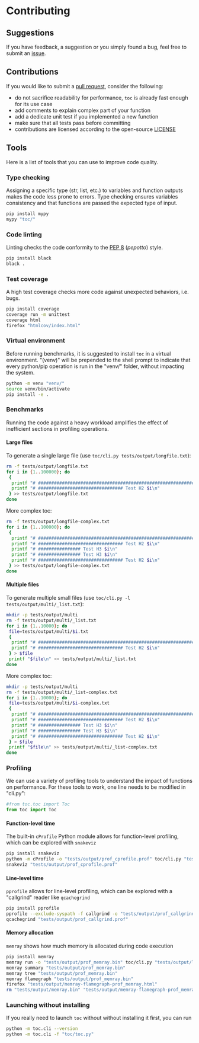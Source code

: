 <!--
// ┌───────────────────────────────────────────────────────────────┐
// │ Contents of CONTRIBUTING.md                                   │
// ├───────────────────────────────────────────────────────────────┘
// │
// ├──┐Contributing
// │  ├── Suggestions
// │  ├── Contributions
// │  └──┐Tools
// │     ├── Type checking
// │     ├── Code linting
// │     ├── Test coverage
// │     ├── Virtual environment
// │     ├──┐Benchmarks
// │     │  ├── Large files
// │     │  └── Multiple files
// │     ├──┐Profiling
// │     │  ├── Function-level time
// │     │  ├── Line-level time
// │     │  └── Memory allocation
// │     └── Launching without installing
// │
// └───────────────────────────────────────────────────────────────
-->

# Contributing

## Suggestions

If you have feedback, a suggestion or you simply found a bug, feel free to submit an [issue](https://github.com/AlphaJack/toc/issues).

## Contributions

If you would like to submit a [pull request](https://github.com/AlphaJack/toc/pulls), consider the following:

- do not sacrifice readability for performance, `toc` is already fast enough for its use case
- add comments to explain complex part of your function
- add a dedicate unit test if you implemented a new function
- make sure that all tests pass before committing
- contributions are licensed according to the open-source [LICENSE](./LICENSE)

## Tools

Here is a list of tools that you can use to improve code quality.

### Type checking

Assigning a specific type (str, list, etc.) to variables and function outputs makes the code less prone to errors.
Type checking ensures variables consistency and that functions are passed the expected type of input.

```bash
pip install mypy
mypy "toc/"
```

### Code linting

Linting checks the code conformity to the [PEP 8](https://peps.python.org/pep-0008/) (_pepotto_) style.

```bash
pip install black
black .
```

### Test coverage

A high test coverage checks more code against unexpected behaviors, i.e. bugs.

```bash
pip install coverage
coverage run -m unittest
coverage html
firefox "htmlcov/index.html"
```

### Virtual environment

Before running benchmarks, it is suggested to install `toc` in a virtual environment.
"(venv)" will be prepended to the shell prompt to indicate that every python/pip operation
is run in the "venv/" folder, without impacting the system.

```bash
python -m venv "venv/"
source venv/bin/activate
pip install -e .
```
### Benchmarks

Running the code against a heavy workload amplifies the effect of inefficient sections in profiling operations.

#### Large files

To generate a single large file (use `toc/cli.py tests/output/longfile.txt`):

```bash
rm -f tests/output/longfile.txt
for i in {1..100000}; do
 {
  printf "# ################################################################ Test H1 $i\n"
  printf "# ################################ Test H2 $i\n"
 } >> tests/output/longfile.txt
done
```

More complex toc:

```bash
rm -f tests/output/longfile-complex.txt
for i in {1..100000}; do
 {
  printf "# ################################################################ Test H1 $i\n"
  printf "# ################################ Test H2 $i\n"
  printf "# ################ Test H3 $i\n"
  printf "# ################ Test H3 $i\n"
  printf "# ################################ Test H2 $i\n"
 } >> tests/output/longfile-complex.txt
done
```

#### Multiple files

To generate multiple small files (use `toc/cli.py -l tests/output/multi/_list.txt`):

```bash
mkdir -p tests/output/multi
rm -f tests/output/multi/_list.txt
for i in {1..10000}; do
 file=tests/output/multi/$i.txt
 {
  printf "# ################################################################ Test H1 $i\n"
  printf "# ################################ Test H2 $i\n"
 } > $file
 printf "$file\n" >> tests/output/multi/_list.txt
done
```

More complex toc:

```bash
mkdir -p tests/output/multi
rm -f tests/output/multi/_list-complex.txt
for i in {1..10000}; do
 file=tests/output/multi/$i-complex.txt
 {
  printf "# ################################################################ Test H1 $i\n"
  printf "# ################################ Test H2 $i\n"
  printf "# ################ Test H3 $i\n"
  printf "# ################ Test H3 $i\n"
  printf "# ################################ Test H2 $i\n"
 } > $file
 printf "$file\n" >> tests/output/multi/_list-complex.txt
done
```

### Profiling

We can use a variety of profiling tools to understand the impact of functions on performance.
For these tools to work, one line needs to be modified in "cli.py":

```python
#from toc.toc import Toc
from toc import Toc
```

#### Function-level time

The built-in `cProfile` Python module allows for function-level profiling, which can be explored with `snakeviz`

```bash
pip install snakeviz
python -m cProfile -o "tests/output/prof_cprofile.prof" toc/cli.py "tests/output/longfile.txt"
snakeviz "tests/output/prof_cprofile.prof"
```
#### Line-level time

`pprofile` allows for line-level profiling, which can be explored with a "callgrind" reader like `qcachegrind`

```bash
pip install pprofile
pprofile --exclude-syspath -f callgrind -o "tests/output/prof_callgrind.prof" toc/cli.py "tests/output/longfile.txt"
qcachegrind "tests/output/prof_callgrind.prof"
```

#### Memory allocation

`memray` shows how much memory is allocated during code execution

```bash
pip install memray
memray run -o "tests/output/prof_memray.bin" toc/cli.py "tests/output/longfile.txt"
memray summary "tests/output/prof_memray.bin"
memray tree "tests/output/prof_memray.bin"
memray flamegraph "tests/output/prof_memray.bin"
firefox "tests/output/memray-flamegraph-prof_memray.html"
rm "tests/output/memray.bin" "tests/output/memray-flamegraph-prof_memray.html"
```

### Launching without installing

If you really need to launch `toc` without without installing it first, you can run

```bash
python -m toc.cli --version
python -m toc.cli -f "toc/toc.py"
```
